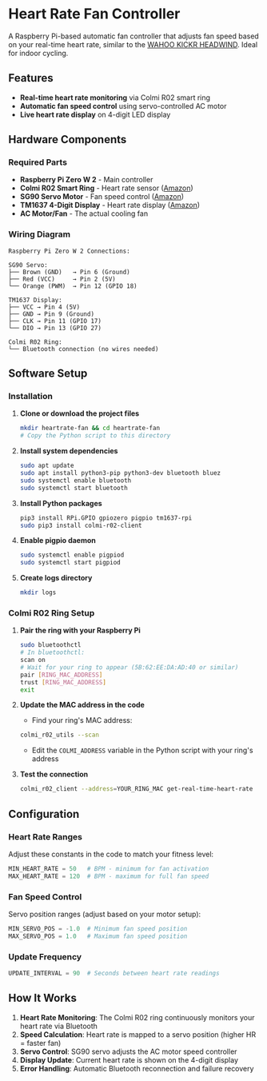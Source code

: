 # Heart Rate Fan Controller

A Raspberry Pi-based automatic fan controller that adjusts fan speed based on your real-time heart rate, similar to the [WAHOO KICKR HEADWIND](https://www.wahoofitness.com/devices/indoor-cycling/accessories/kickr-headwind-buy). Ideal for indoor cycling.

## Features

- **Real-time heart rate monitoring** via Colmi R02 smart ring
- **Automatic fan speed control** using servo-controlled AC motor
- **Live heart rate display** on 4-digit LED display

## Hardware Components

### Required Parts

- **Raspberry Pi Zero W 2** - Main controller
- **Colmi R02 Smart Ring** - Heart rate sensor ([Amazon](https://www.aliexpress.us/w/wholesale-colmi-smart-ring.html?spm=a2g0o.productlist.search.0))
- **SG90 Servo Motor** - Fan speed control ([Amazon](https://www.amazon.com/s?k=sg90+servo+motor))
- **TM1637 4-Digit Display** - Heart rate display ([Amazon](https://www.amazon.com/s?k=tm1637+4+digit+display))
- **AC Motor/Fan** - The actual cooling fan

### Wiring Diagram

```
Raspberry Pi Zero W 2 Connections:

SG90 Servo:
├── Brown (GND)   → Pin 6 (Ground)
├── Red (VCC)     → Pin 2 (5V)
└── Orange (PWM)  → Pin 12 (GPIO 18)

TM1637 Display:
├── VCC → Pin 4 (5V)
├── GND → Pin 9 (Ground)
├── CLK → Pin 11 (GPIO 17)
└── DIO → Pin 13 (GPIO 27)

Colmi R02 Ring:
└── Bluetooth connection (no wires needed)
```

## Software Setup

### Installation

1. **Clone or download the project files**
   ```bash
   mkdir heartrate-fan && cd heartrate-fan
   # Copy the Python script to this directory
   ```

2. **Install system dependencies**
   ```bash
   sudo apt update
   sudo apt install python3-pip python3-dev bluetooth bluez
   sudo systemctl enable bluetooth
   sudo systemctl start bluetooth
   ```

3. **Install Python packages**
   ```bash
   pip3 install RPi.GPIO gpiozero pigpio tm1637-rpi
   sudo pip3 install colmi-r02-client
   ```

4. **Enable pigpio daemon**
   ```bash
   sudo systemctl enable pigpiod
   sudo systemctl start pigpiod
   ```

5. **Create logs directory**
   ```bash
   mkdir logs
   ```

### Colmi R02 Ring Setup

1. **Pair the ring with your Raspberry Pi**
   ```bash
   sudo bluetoothctl
   # In bluetoothctl:
   scan on
   # Wait for your ring to appear (5B:62:EE:DA:AD:40 or similar)
   pair [RING_MAC_ADDRESS]
   trust [RING_MAC_ADDRESS]
   exit
   ```

2. **Update the MAC address in the code**
   - Find your ring's MAC address:
   ```bash
   colmi_r02_utils --scan
   ```
   - Edit the `COLMI_ADDRESS` variable in the Python script with your ring's address

3. **Test the connection**
   ```bash
   colmi_r02_client --address=YOUR_RING_MAC get-real-time-heart-rate
   ```

## Configuration

### Heart Rate Ranges
Adjust these constants in the code to match your fitness level:

```python
MIN_HEART_RATE = 50   # BPM - minimum for fan activation
MAX_HEART_RATE = 120  # BPM - maximum for full fan speed
```

### Fan Speed Control
Servo position ranges (adjust based on your motor setup):

```python
MIN_SERVO_POS = -1.0  # Minimum fan speed position
MAX_SERVO_POS = 1.0   # Maximum fan speed position
```

### Update Frequency
```python
UPDATE_INTERVAL = 90  # Seconds between heart rate readings
```

## How It Works

1. **Heart Rate Monitoring**: The Colmi R02 ring continuously monitors your heart rate via Bluetooth
2. **Speed Calculation**: Heart rate is mapped to a servo position (higher HR = faster fan)
3. **Servo Control**: SG90 servo adjusts the AC motor speed controller
4. **Display Update**: Current heart rate is shown on the 4-digit display
5. **Error Handling**: Automatic Bluetooth reconnection and failure recovery
